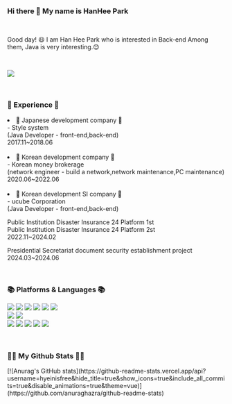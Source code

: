 <html>

<head>
  <meta content="utf-8">
</head>

<body>

<h3> Hi there 👋 My name is HanHee Park</h3><br>

<p>Good day! 😃
I am Han Hee Park who is interested in Back-end
Among them, Java is very interesting.😊</p><br>

<p dir="auto">
<a href="mailto:hbag88668@gmail.com">
<img src="https://img.shields.io/badge/hbag88668@gmail.com-D14836?style=flat-square&amp;logo=Gmail&amp;logoColor=white"
  style="max-width: 100%;">

</a>
</p>

<br>

<h3>💼 Experience 💼</h3>
  
<li>
  🚀 Japanese development company 🚀<br>
  - Style system <br>
  (Java Developer - front-end,back-end) <br>
  2017.11~2018.06
</li><br>
  
<li>
  🚀 Korean development company 🚀<br>
  - Korean money brokerage <br>
  (network engineer - build a network,network maintenance,PC maintenance) <br>
  2020.06~2022.06
</li><br>

<li>
  🚀 Korean development SI company 🚀<br>
  - ucube Corporation<br>
  (Java Developer - front-end,back-end) <br>
  
  Public Institution Disaster Insurance 24 Platform 1st <br>
  Public Institution Disaster Insurance 24 Platform 2st <br>
  2022.11~2024.02
  
  Presidential Secretariat document security establishment project <br>
  2024.03~2024.06
</li>

  <br>
  
  <h3>📚 Platforms & Languages 📚</h3>

  <p dir="auto">
    <img src="https://img.shields.io/badge/java-%23ED8B00.svg?style=for-the-badge&logo=openjdk&logoColor=white"/>
    <img src="https://img.shields.io/badge/spring-%236DB33F.svg?style=for-the-badge&logo=spring&logoColor=white"/>    
    <img src="https://img.shields.io/badge/html5-%23E34F26.svg?style=for-the-badge&logo=html5&logoColor=white"/>
    <img src="https://img.shields.io/badge/css3-%231572B6.svg?style=for-the-badge&logo=css3&logoColor=white"/>
    <img src="https://img.shields.io/badge/javascript-%23323330.svg?style=for-the-badge&logo=javascript&logoColor=%23F7DF1E"/>
    <img src="https://img.shields.io/badge/jquery-%230769AD.svg?style=for-the-badge&logo=jquery&logoColor=white"/>
    </br>
    <img src="https://img.shields.io/badge/Oracle-F80000?style=for-the-badge&logo=oracle&logoColor=white"/>
    <img src="https://img.shields.io/badge/mysql-4479A1.svg?style=for-the-badge&logo=mysql&logoColor=white"/>
    </br>
    <img src="https://img.shields.io/badge/AWS-%23FF9900.svg?style=for-the-badge&logo=amazon-aws&logoColor=white"/>
    <img src="https://img.shields.io/badge/Linux-FCC624?style=for-the-badge&logo=linux&logoColor=black"/>
    <img src="https://img.shields.io/badge/git-%23F05033.svg?style=for-the-badge&logo=git&logoColor=white"/>
    <img src="https://img.shields.io/badge/docker-%230db7ed.svg?style=for-the-badge&logo=docker&logoColor=white"/>
    <img src="https://img.shields.io/badge/jenkins-%232C5263.svg?style=for-the-badge&logo=jenkins&logoColor=white"/>
  </p>  
  
<br>

<h3 align="left">👩‍💻 My Github Stats 👩‍💻</h3>
<div align="">
[![Anurag's GitHub stats](https://github-readme-stats.vercel.app/api?username=hyeinisfree&hide_title=true&show_icons=true&include_all_commits=true&disable_animations=true&theme=vue)](https://github.com/anuraghazra/github-readme-stats)
</div> 

</body>
</html>
